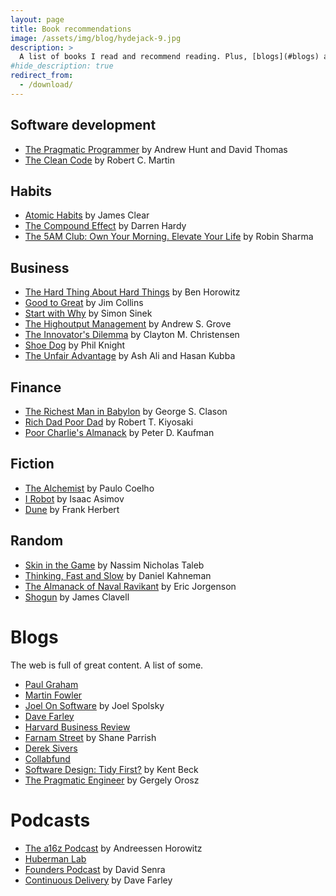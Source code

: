 ```yaml
---
layout: page
title: Book recommendations
image: /assets/img/blog/hydejack-9.jpg
description: >
  A list of books I read and recommend reading. Plus, [blogs](#blogs) and [podcasts](#podcasts) I follow below.
#hide_description: true
redirect_from:
  - /download/
---
```


<!-- # Book recommendations -->

## Software development
- [The Pragmatic Programmer](https://www.amazon.com/Pragmatic-Programmer-journey-mastery-Anniversary/dp/0135957052) by Andrew Hunt and David Thomas
- [The Clean Code](https://www.amazon.com/Clean-Code-Handbook-Software-Craftsmanship/dp/0132350882) by Robert C. Martin

## Habits
- [Atomic Habits](https://www.amazon.com/Atomic-Habits-Proven-Build-Break/dp/0735211299) by James Clear
- [The Compound Effect](https://www.amazon.com/Compound-Effect-Darren-Hardy/dp/159315724X) by Darren Hardy
- [The 5AM Club: Own Your Morning. Elevate Your Life](https://www.amazon.com/5-AM-Club-Own-Your-Morning/dp/1443456624) by Robin Sharma

## Business
- [The Hard Thing About Hard Things](https://www.amazon.com/Hard-Thing-About-Things-Building/dp/0062273205) by Ben Horowitz
- [Good to Great](https://www.amazon.com/Good-Great-Some-Companies-Others/dp/0066620996) by Jim Collins
- [Start with Why](https://www.amazon.com/Start-Why-Leaders-Inspire-Everyone/dp/1591846447) by Simon Sinek
- [The Highoutput Management](https://www.amazon.com/High-Output-Management-Andrew-Grove/dp/0679762884) by Andrew S. Grove
- [The Innovator's Dilemma](https://www.amazon.com/Innovators-Dilemma-Revolutionary-Change-Business/dp/0062060244) by Clayton M. Christensen
- [Shoe Dog](https://www.amazon.com/Shoe-Dog-Memoir-Creator-Nike/dp/1501135929) by Phil Knight
- [The Unfair Advantage](https://www.goodreads.com/en/book/show/50714359) by Ash Ali and Hasan Kubba

## Finance
- [The Richest Man in Babylon](https://en.wikipedia.org/wiki/The_Richest_Man_in_Babylon_(book)) by George S. Clason
- [Rich Dad Poor Dad](https://www.amazon.com/Rich-Dad-Poor-Teach-Middle/dp/1612680194) by Robert T. Kiyosaki
- [Poor Charlie's Almanack](https://www.amazon.com/Poor-Charlies-Almanack-Charles-Expanded/dp/1578645018) by Peter D. Kaufman

## Fiction
- [The Alchemist](https://www.amazon.com/Alchemist-Paulo-Coelho/dp/0062315005) by Paulo Coelho
- [I Robot](https://www.amazon.com/Robot-Isaac-Asimov/dp/055338256X) by Isaac Asimov
- [Dune](https://www.amazon.com/Dune-Frank-Herbert/dp/0441172717) by Frank Herbert

## Random
- [Skin in the Game](https://www.amazon.com/Skin-Game-Hidden-Asymmetries-Daily/dp/042528462X) by Nassim Nicholas Taleb
- [Thinking, Fast and Slow](https://www.amazon.com/Thinking-Fast-Slow-Daniel-Kahneman/dp/0374533555) by Daniel Kahneman
- [The Almanack of Naval Ravikant](https://www.amazon.com/Almanack-Naval-Ravikant-Wealth-Happiness/dp/1999747142) by Eric Jorgenson
- [Shogun](https://www.barnesandnoble.com/w/shogun-james-clavell/1100618383) by James Clavell


# Blogs
The web is full of great content. A list of some.

- [Paul Graham](http://www.paulgraham.com)
- [Martin Fowler](https://martinfowler.com)
- [Joel On Software](https://www.joelonsoftware.com) by Joel Spolsky
- [Dave Farley](https://www.davefarley.net)
- [Harvard Business Review](https://hbr.org)
- [Farnam Street](https://fs.blog) by Shane Parrish
- [Derek Sivers](https://sive.rs/blog)
- [Collabfund](https://collabfund.com/blog/)
- [Software Design: Tidy First?](https://tidyfirst.substack.com/) by Kent Beck
- [The Pragmatic Engineer](https://blog.pragmaticengineer.com/) by Gergely Orosz

# Podcasts

- [The a16z Podcast](https://a16z.com/podcasts/a16z-podcast/) by Andreessen Horowitz
- [Huberman Lab](https://www.hubermanlab.com/podcast)
- [Founders Podcast](https://www.founderspodcast.com/) by David Senra
- [Continuous Delivery](https://www.youtube.com/c/ContinuousDelivery) by Dave Farley